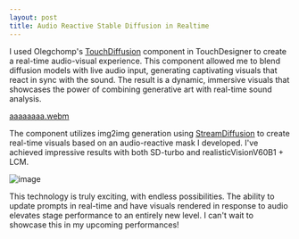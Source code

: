 ```yaml
---
layout: post
title: Audio Reactive Stable Diffusion in Realtime
---
```


I used Olegchomp's [TouchDiffusion](https://github.com/olegchomp/TouchDiffusion) component in TouchDesigner to create a real-time audio-visual experience. This component allowed me to blend diffusion models with live audio input, generating captivating visuals that react in sync with the sound. The result is a dynamic, immersive visuals that showcases the power of combining generative art with real-time sound analysis.

[aaaaaaaa.webm](https://github.com/user-attachments/assets/dc7205de-f073-4b97-bc35-78067aaf4913)

The component utilizes img2img generation using [StreamDiffusion](https://github.com/cumulo-autumn/StreamDiffusion) to create real-time visuals based on an audio-reactive mask I developed. I've achieved impressive results with both SD-turbo and realisticVisionV60B1 + LCM.

![image](https://github.com/user-attachments/assets/aef76c54-54ce-4bc0-b4fb-46ad27ed5390)

This technology is truly exciting, with endless possibilities. The ability to update prompts in real-time and have visuals rendered in response to audio elevates stage performance to an entirely new level. I can't wait to showcase this in my upcoming performances!
